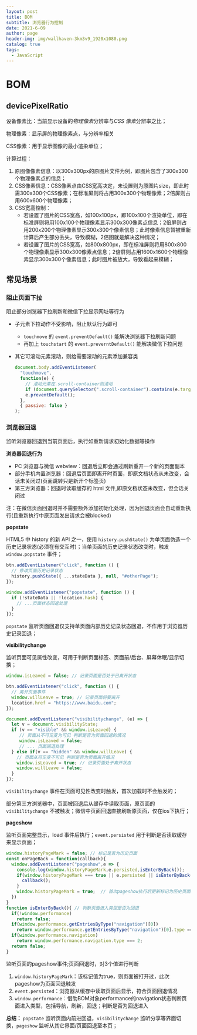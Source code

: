 ```yaml
---
layout: post
title: BOM
subtitle: 浏览器行为控制
date: 2021-6-09
author: page
header-img: img/wallhaven-3km3v9_1920x1080.png
catalog: true
tags:
  - JavaScript
---
```


# BOM

## devicePixelRatio

设备像素比：当前显示设备的*物理像素*分辨率与*CSS 像素*分辨率之比；

物理像素：显示屏的物理像素点，与分辨率相关

CSS像素：用于显示图像的最小渲染单位；

计算过程：

1. 原图像像素信息：以300x300px的原图片文件为例，即图片包含了300x300个物理像素点的信息；
2. CSS像素信息：CSS像素点由CSS宽高决定，未设置则为原图片size，即此时需300x300个CSS像素；在标准屏则将占用300x300个物理像素；2倍屏则占用600x600个物理像素；
3. CSS宽高控制：
   - 若设置了图片的CSS宽高，如100x100px，即100x100个渲染单位，即在标准屏则将用100x100个物理像素显示300x300像素点信息；2倍屏则占用200x200个物理像素显示300x300个像素信息；此时像素信息暂被重新计算后产生部分丢失，导致模糊，2倍图就是解决这种情况；
   - 若设置了图片的CSS宽高，如800x800px，即在标准屏则将用800x800个物理像素显示300x300像素点信息；2倍屏则占用1600x1600个物理像素显示300x300个像素信息；此时图片被放大，导致看起来模糊；

## 常见场景

### 阻止页面下拉

阻止部分浏览器下拉刷新和微信下拉显示网址等行为

- 子元素下拉动作不受影响，阻止默认行为即可
  
  - `touchmove` 的 `event.preventDefault()` 能解决浏览器下拉刷新问题
  - 再加上 `touchstart` 的 `event.preverntDefault()` 能解决微信下拉问题

- 其它可滚动元素滚动，则给需要滚动的元素添加兼容类
  
  ```js
  document.body.addEventListener(
    "touchmove",
    function(e) {
      // 滚动元素在.scroll-container则滚动
      if (document.querySelector(".scroll-container").contains(e.target)) return;
      e.preventDefault();
    },
    { passive: false }
  );
  ```

### 浏览器回退

监听浏览器回退到当前页面后，执行如重新请求初始化数据等操作

**浏览器回退行为**

- PC 浏览器与微信 webview：回退后立即会通过刷新重开一个新的页面副本
- 部分手机内置浏览器：回退后页面即离开时页面，即原文档状态从未改变，会话未关闭过(页面跳转只是新开个标签页)
- 第三方浏览器：回退时读取缓存的 html 文件,即原文档状态未改变，但会话关闭过

注：在微信页面回退时并不需要额外添加初始化处理，因为回退页面会自动重新执行(且重新执行中原页面发出请求会被blocked)

**popstate**

HTML5 中 history 的新 API 之一，使用 `history.pushState()` 为单页面伪造一个历史记录状态(必须在有交互时)；当单页面的历史记录状态改变时，触发 `window.popstate` 事件；

```js
btn.addEventListener("click", function () {
  // 修改页面历史记录状态
  history.pushState({ ...stateData }, null, "#otherPage");
});

window.addEventListener("popstate", function () {
  if (!stateData || !location.hash) {
    // ...页面状态回退处理
  }
});
```

`popstate` 监听页面回退仅支持单页面内部历史记录状态回退，不作用于浏览器历史记录回退；

**visibilitychange**

监听页面可见属性改变，可用于判断页面标签、页面前/后台、屏幕休眠/显示切换；

```js
window.isLeaved = false; // 记录页面是否处于已离开状态

btn.addEventListener("click", function () {
  // 离开页面事件
  window.willLeave = true; // 记录页面将要离开
  location.href = "https://www.baidu.com";
});

document.addEventListener("visibilitychange", (e) => {
  let v = document.visibilityState;
  if (v == "visible" && window.isLeaved) {
     // 页面从不可见变为可见 判断是否为页面回退的情况
     window.isLeaved = false;
     // ... 页面回退处理
  } else if(v == "hidden" && window.willLeave) {
    // 页面从可见变不可见 判断是否为页面离开情况
    window.isLeaved = true; // 记录页面处于离开状态
    window.willLeave = false;
  }
});
```

`visibilitychange` 事件在页面可见性改变时触发，首次加载时不会触发的；

部分第三方浏览器中，页面被回退后从缓存中读取页面，原页面的 `visibilitychange` 不被触发；微信中页面回退直接刷新原页面，仅在ios下执行；

**pageshow**

监听页面完整显示，load 事件后执行；`event.persisted` 用于判断是否读取缓存来显示页面；

```js
window.historyPageMark = false; // 标记是否为历史页面
const onPageBack = function(callback){
  window.addEventListener("pageshow",e => {
    console.log(window.historyPageMark,e.persisted,isEnterByBack());
    if(window.historyPageMark === true || e.persisted || isEnterByBack()){
      callback();
    }
    window.historyPageMark = true;  // 首次pageshow执行后更新标记为历史页面
  })
}
function isEnterByBack(){ // 判断页面进入类型是否为回退
  if(!window.performance) 
    return false;
  if(window.performance.getEntriesByType("navigation")[0]) 
    return window.performance.getEntriesByType("navigation")[0].type === "back_forward";
  if(window.performance.navigation)
    return window.performance.navigation.type === 2;
  return false;
}
```

监听页面的pageshow事件;页面回退时，对3个值进行判断

1. `window.historyPageMark`：该标记值为true，则页面被打开过，此次pageshow为页面回退触发
2. `event.persisted`：浏览器从缓存中读取页面后显示，符合页面回退情况
3. `window.performance`：借助BOM对象performance的navigation状态判断页面进入类型，包括导航，刷新，回退；判断是否为回退进入

**总结：** `popstate` 监听页面内前进回退，`visibilitychange` 监听分享等界面切换，`pageshow` 监听从其它界面/页面回退至本页；
